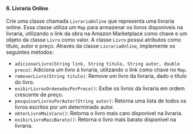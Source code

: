 #### 6. Livraria Online
Crie uma classe chamada `LivrariaOnline` que representa uma livraria online. Essa classe utiliza um `Map` para armazenar os livros disponíveis na livraria, utilizando o link da obra na Amazon Marketplace como chave e um objeto da classe `Livro` como valor. A classe `Livro` possui atributos como título, autor e preço. Através da classe `LivrariaOnline`, implemente os seguintes métodos:

- `adicionarLivro(String link, String titulo, String autor, double preco)`: Adiciona um livro à livraria, utilizando o link como chave no `Map`.
- `removerLivro(String titulo)`: Remove um livro da livraria, dado o título do livro.
- `exibirLivrosOrdenadosPorPreco()`: Exibe os livros da livraria em ordem crescente de preço.
- `pesquisarLivrosPorAutor(String autor)`: Retorna uma lista de todos os livros escritos por um determinado autor.
- `obterLivroMaisCaro()`: Retorna o livro mais caro disponível na livraria.
- `exibirLivroMaisBarato()`: Retorna o livro mais barato disponível na livraria.